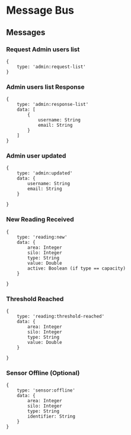 # Message Bus

## Messages

### Request Admin users list
```
{
    type: 'admin:request-list'
}
```

### Admin users list Response
```
{
    type: 'admin:response-list'
    data: [
        {
            username: String
            email: String
        }
    ]
}
```


### Admin user updated
```
{
    type: 'admin:updated'
    data: {
        username: String
        email: String
    }
    
}
```

### New Reading Received
```
{
    type: 'reading:new'
    data: {
        area: Integer
        silo: Integer
        type: String
        value: Double
        active: Boolean (if type == capacity)
    }
    
}
```

### Threshold Reached
```
{
    type: 'reading:threshold-reached'
    data: {
        area: Integer
        silo: Integer
        type: String
        value: Double
    }
    
}
```

### Sensor Offline (Optional)
```
{
    type: 'sensor:offline'
    data: {
        area: Integer
        silo: Integer
        type: String
        identifier: String
    }
}
```
